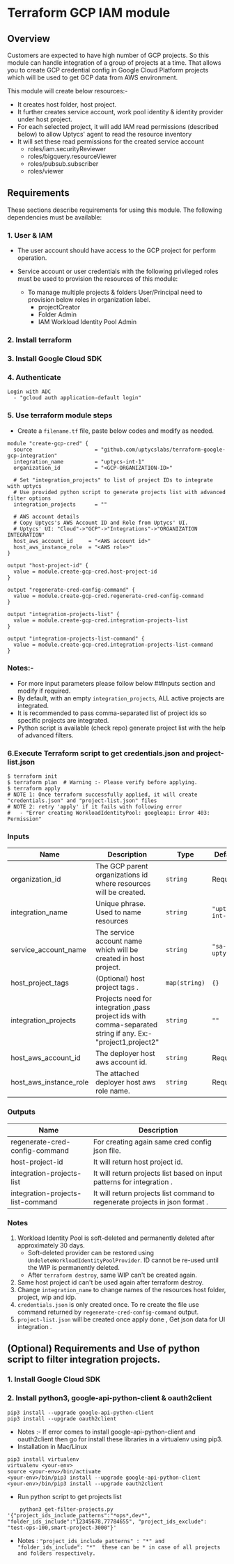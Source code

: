 # Terraform GCP IAM module

## Overview
Customers are expected to have high number of GCP projects. So this module can handle integration of a group of projects at a time. 
That allows you to create GCP credential config in Google Cloud Platform projects which will be used to get GCP data from AWS environment.

This module will create below resources:-
 * It creates host folder, host project.
 * It further creates service account, work pool identity & identity provider under host project.
 * For each selected project, it will add IAM read permissions (described below) to allow Uptycs' agent to read the resource inventory
 * It will set these read permissions for the created service account
     * roles/iam.securityReviewer
     * roles/bigquery.resourceViewer
     * roles/pubsub.subscriber
     * roles/viewer

## Requirements

These sections describe requirements for using this module.
The following dependencies must be available:

### 1. User & IAM

* The user account should have access to the GCP project for perform operation.
* Service account or user credentials with the following privileged roles must be used to provision the resources of this module:
  
  * To manage multiple projects & folders User/Principal need to provision below roles in organization label.
    * projectCreator
    * Folder Admin
    * IAM Workload Identity Pool Admin

### 2. Install terraform

### 3. Install Google Cloud SDK

### 4. Authenticate

```
Login with ADC
  - "gcloud auth application-default login"
```

### 5. Use terraform module steps

  * Create a `filename.tf` file, paste below codes and modify as needed.
```
module "create-gcp-cred" {
  source                    = "github.com/uptycslabs/terraform-google-gcp-integration"
  integration_name          = "uptycs-int-1"
  organization_id           = "<GCP-ORGANIZATION-ID>"

  # Set "integration_projects" to list of project IDs to integrate with uptycs
  # Use provided python script to generate projects list with advanced filter options
  integration_projects      = ""

  # AWS account details
  # Copy Uptycs's AWS Account ID and Role from Uptycs' UI.
  # Uptycs' UI: "Cloud"->"GCP"->"Integrations"->"ORGANIZATION INTEGRATION"
  host_aws_account_id     = "<AWS account id>"
  host_aws_instance_role  = "<AWS role>"
}

output "host-project-id" {
  value = module.create-gcp-cred.host-project-id
}

output "regenerate-cred-config-command" {
  value = module.create-gcp-cred.regenerate-cred-config-command
}

output "integration-projects-list" {
  value = module.create-gcp-cred.integration-projects-list
}

output "integration-projects-list-command" {
  value = module.create-gcp-cred.integration-projects-list-command
}

```
### Notes:-
  * For more input parameters please follow below ##Inputs section and modify if required.
  * By default, with an empty `integration_projects`, ALL active projects are integrated.
  * It is recommended to pass comma-separated list of project ids so specific projects are integrated.
  * Python script is available (check repo) generate project list with the help of advanced filters. 

### 6.Execute Terraform script to get credentials.json and project-list.json
```
$ terraform init
$ terraform plan  # Warning :- Please verify before applying.
$ terraform apply
# NOTE 1: Once terraform successfully applied, it will create "credentials.json" and "project-list.json" files
# NOTE 2: retry 'apply' if it fails with following error
#   - "Error creating WorkloadIdentityPool: googleapi: Error 403: Permission"
```

### Inputs

| Name                      | Description                                                          | Type          | Default          |
| ------------------------- | -------------------------------------------------------------------- | ------------- | ---------------- |
| organization_id           | The GCP parent organizations id where resources will be created.     | `string`      | Required            |
| integration_name          | Unique phrase. Used to name resources                                | `string`      | `"uptycs-int-1"`    |
| service_account_name      | The service account name which will be created in host project.      | `string`      | `"sa-for-uptycs"`|
| host_project_tags         | (Optional) host project tags .                                       | `map(string)` | `{}`             |
| integration_projects      | Projects need for integration ,pass project ids with comma-separated string if any. Ex:- "project1,project2"| `string` | `""` |
| host_aws_account_id       | The deployer host aws account id.                                    | `string`      | Required             |
| host_aws_instance_role    | The attached deployer host aws role name.                            | `string`      | Required             |


### Outputs

| Name                            | Description                                  |
| ------------------------------- | -------------------------------------------- |
| regenerate-cred-config-command  | For creating again same cred config json file.|
| host-project-id                 | It will return host project id.  |
| integration-projects-list       | It will return projects list based on input patterns for integration .|
| integration-projects-list-command|It will return projects list command to regenerate projects in json format .|


### Notes

1. Workload Identity Pool is soft-deleted and permanently deleted after approximately 30 days.
     - Soft-deleted provider can be restored using `UndeleteWorkloadIdentityPoolProvider`. ID cannot be re-used until the WIP is permanently deleted.
     - After `terraform destroy`, same WIP can't be created again.
2. Same host project id can't be used again after terraform destroy.
3. Change `integration_name` to change names of the resources host folder, project, wip and idp.
4. `credentials.json` is only created once. To re create the file use command returned by `regenerate-cred-config-command` output.
5. `project-list.json` will be created once apply done , Get json data for UI integration  .


## (Optional) Requirements and Use of python script to filter integration projects.

### 1. Install Google Cloud SDK
### 2. Install python3, google-api-python-client & oauth2client
```
pip3 install --upgrade google-api-python-client
pip3 install --upgrade oauth2client
```

* Notes :- If error comes to install google-api-python-client and oauth2client then go for install these libraries in a virtualenv using pip3.
* Installation in Mac/Linux
```
pip3 install virtualenv
virtualenv <your-env>
source <your-env>/bin/activate
<your-env>/bin/pip3 install --upgrade google-api-python-client
<your-env>/bin/pip3 install --upgrade oauth2client
```

* Run python script to get projects list 
```
    python3 get-filter-projects.py '{"project_ids_include_patterns":"*ops*,dev*", "folder_ids_include":"12345678,77784655", "project_ids_exclude": "test-ops-100,smart-project-3000"}'
```
* Notes : `"project_ids_include_patterns" : "*" and "folder_ids_include": "*"  these can be * in case of all projects and folders respectively.`
